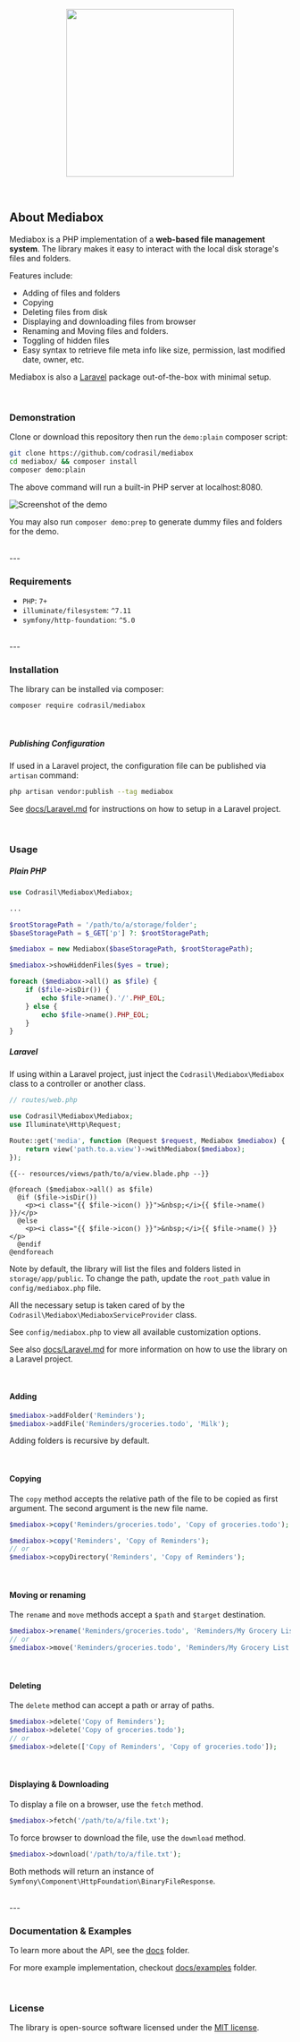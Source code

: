 <p align="center"><img src="./logo.svg" width="300"></p>

<br>

## About Mediabox

Mediabox is a PHP implementation of a __web-based file management system__. The library makes it easy to interact with the local disk storage's files and folders.

Features include:

* Adding of files and folders
* Copying
* Deleting files from disk
* Displaying and downloading files from browser
* Renaming and Moving files and folders.
* Toggling of hidden files
* Easy syntax to retrieve file meta info like size, permission, last modified date, owner, etc.

Mediabox is also a [Laravel](https://github.com/laravel/laravel) package out-of-the-box with minimal setup.

<br>

### Demonstration
Clone or download this repository then run the `demo:plain` composer script:
```bash
git clone https://github.com/codrasil/mediabox
cd mediabox/ && composer install
composer demo:plain
```
The above command will run a built-in PHP server at localhost:8080.

![Screenshot of the demo](./demos/plain/screenshot.png)

You may also run `composer demo:prep` to generate dummy files and folders for the demo.

<br>
---
<br>

### Requirements

* `PHP`: `7+`
* `illuminate/filesystem`: `^7.11`
* `symfony/http-foundation`: `^5.0`

<br>
---
<br>

### Installation

The library can be installed via composer:
```bash
composer require codrasil/mediabox
```

<br>

##### Publishing Configuration
If used in a Laravel project, the configuration file can be published via `artisan` command:

```bash
php artisan vendor:publish --tag mediabox
```

See <a href="./docs/Laravel.md">docs/Laravel.md</a> for instructions on how to setup in a Laravel project.

<br>

### Usage

##### Plain PHP

```php
use Codrasil\Mediabox\Mediabox;

...

$rootStoragePath = '/path/to/a/storage/folder';
$baseStoragePath = $_GET['p'] ?: $rootStoragePath;

$mediabox = new Mediabox($baseStoragePath, $rootStoragePath);

$mediabox->showHiddenFiles($yes = true);

foreach ($mediabox->all() as $file) {
    if ($file->isDir()) {
        echo $file->name().'/'.PHP_EOL;
    } else {
        echo $file->name().PHP_EOL;
    }
}
```

##### Laravel

If using within a Laravel project, just inject the `Codrasil\Mediabox\Mediabox` class to a controller or another class.

```php
// routes/web.php

use Codrasil\Mediabox\Mediabox;
use Illuminate\Http\Request;

Route::get('media', function (Request $request, Mediabox $mediabox) {
    return view('path.to.a.view')->withMediabox($mediabox);
});
```

```blade
{{-- resources/views/path/to/a/view.blade.php --}}

@foreach ($mediabox->all() as $file)
  @if ($file->isDir())
    <p><i class="{{ $file->icon() }}">&nbsp;</i>{{ $file->name() }}/</p>
  @else
    <p><i class="{{ $file->icon() }}">&nbsp;</i>{{ $file->name() }}</p>
  @endif
@endforeach
```

Note by default, the library will list the files and folders listed in `storage/app/public`.
To change the path, update the `root_path` value in `config/mediabox.php` file.

All the necessary setup is taken cared of by the `Codrasil\Mediabox\MediaboxServiceProvider` class.

See `config/mediabox.php` to view all available customization options.

See also <a href="./docs/Laravel.md">docs/Laravel.md</a> for more information on how to use the library on a Laravel project.

<br>

#### Adding
```php
$mediabox->addFolder('Reminders');
$mediabox->addFile('Reminders/groceries.todo', 'Milk');
```
Adding folders is recursive by default.

<br>

#### Copying
The `copy` method accepts the relative path of the file to be copied as first argument.
The second argument is the new file name.

```php
$mediabox->copy('Reminders/groceries.todo', 'Copy of groceries.todo');

$mediabox->copy('Reminders', 'Copy of Reminders');
// or
$mediabox->copyDirectory('Reminders', 'Copy of Reminders');

```

<br>

#### Moving or renaming
The `rename` and `move` methods accept a `$path` and `$target` destination.
```php
$mediabox->rename('Reminders/groceries.todo', 'Reminders/My Grocery List.todo');
// or
$mediabox->move('Reminders/groceries.todo', 'Reminders/My Grocery List.todo');
```

<br>

#### Deleting
The `delete` method can accept a path or array of paths.
```php
$mediabox->delete('Copy of Reminders');
$mediabox->delete('Copy of groceries.todo');
// or
$mediabox->delete(['Copy of Reminders', 'Copy of groceries.todo']);
```

<br>

#### Displaying & Downloading
To display a file on a browser, use the `fetch` method.
```php
$mediabox->fetch('/path/to/a/file.txt');
```

To force browser to download the file, use the `download` method.
```php
$mediabox->download('/path/to/a/file.txt');
```

Both methods will return an instance of `Symfony\Component\HttpFoundation\BinaryFileResponse`.

<br>
---
<br>

### Documentation & Examples

To learn more about the API, see the [docs](./docs) folder.

For more example implementation, checkout [docs/examples](./docs/examples) folder.

<br>

### License
The library is open-source software licensed under the [MIT license](./LICENSE).
